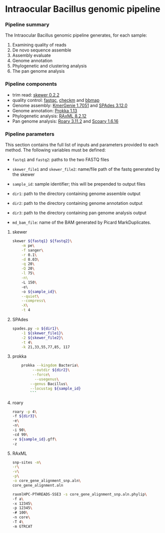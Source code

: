 # Intraocular Bacillus genomic pipeline  
### Pipeline summary  
The Intraocular Bacillus genomic pipeline generates, for each sample:
1. Examining	quality	of reads
2. De novo sequence assemble
3. Assembly evaluate
4. Genome annotation
5. Phylogenetic and clustering analysis
6. The pan genome analysis

### Pipeline components
* trim read: [skewer 0.2.2](https://github.com/relipmoc/skewer)
* quality control: [fastqc](https://github.com/s-andrews/FastQC), [checkm](https://github.com/Ecogenomics/CheckM) and [bbmap](https://github.com/BioInfoTools/BBMap)
* Genome assembly: [KmerGenie 1.7051](http://kmergenie.bx.psu.edu/) and [SPAdes 3.12.0](http://cab.spbu.ru/software/spades/)
* Genome annotation: [Prokka 1.13](https://github.com/tseemann/prokka)
* Phylogenetic analysis: [RAxML 8.2.12](https://github.com/stamatak/standard-RAxML)
* Pan genome analysis: [Roary 3.11.2](https://github.com/sanger-pathogens/Roary) and [Scoary 1.6.16](https://github.com/AdmiralenOla/Scoary)

### Pipeline parameters
This section contains the full list of inputs and parameters provided to each method.
The following variables must be defined:
* `fastq1` and `fastq2`: paths to the two FASTQ files
* `skewer_file1` and `skewer_file2`: name/file path of the fastq generated by the skewer
* `sample_id`: sample identifier; this will be prepended to output files
* `dir1`: path to the directory containing genome assemble output
* `dir2`: path to the directory containing genome annotation output
* `dir3`: path to the directory containing pan genome analysis output

* `md_bam_file`: name of the BAM generated by Picard MarkDuplicates.
1. skewer
    ```bash
    skewer ${fastq1} ${fastq2}\
        -m pe\
        -f sanger\
        -r 0.1\
        -d 0.03\
        -q 20\
        -Q 20\
        -l 75\
        -n\ 
        -L 150\ 
        -e\ 
        -o ${sample_id}\
        --quiet\
        --compress\
        -X\
        -t 4
    ```
2. SPAdes
    ```bash
    spades.py -o ${dir1}\
        -1 ${skewer_file1}\
        -2 ${skewer_file2}\
        -t 4\
        -k 21,33,55,77,85, 117
    ```
3. prokka
    ```bash
        prokka --kingdom Bacteria\
             --outdir ${dir2}\
             --force\
              --usegenus\
            --genus Bacillus\
            --locustag ${sample_id}
            ```
4. roary
    ```bash
    roary -p 4\
    -f ${dir3}\
    -e\
    -n\
    -i 90\
    -cd 99\
    -v ${sample_id}.gff\
    -z
    ```
5. RAxML
    ```bash
    snp-sites -m\
    -r\
    -v\
    -p\
    -o core_gene_alignment_snp.aln\
    core_gene_alignment.aln
    ```
    ```bash
    raxmlHPC-PTHREADS-SSE3 -s core_gene_alignment_snp.aln.phylip\
    -f a\
    -x 12345\
    -p 12345\
    -# 100\
    -n core\
    -T 4\
    -m GTRCAT 
    ```
